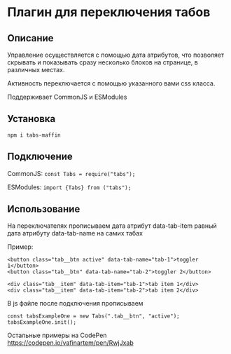 # Плагин для переключения табов

## Описание

Управление осуществляется с помощью дата атрибутов, что позволяет скрывать и показывать сразу несколько блоков на странице, в различных местах. 

Активность переключается с помощью указанного вами css класса.

Поддерживает CommonJS и ESModules

## Установка

`npm i tabs-maffin`

## Подключение

CommonJS:
`const Tabs = require("tabs");`

ESModules:
`import {Tabs} from ("tabs");`

## Использование

На переключателях прописываем дата атрибут data-tab-item равный дата атрибуту data-tab-name на самих табах

Пример:
```
<button class="tab__btn active" data-tab-name="tab-1">toggler 1</button>
<button class="tab__btn" data-tab-name="tab-2">toggler 2</button>

<div class="tab__item" data-tab-item="tab-1">tab item 1</div>
<div class="tab__item" data-tab-item="tab-2">tab item 2</div>
```

В js файле после подключения прописываем

```
const tabsExampleOne = new Tabs(".tab__btn", "active"); 
tabsExampleOne.init();
```

Остальные примеры на CodePen
https://codepen.io/vafinartem/pen/RwjJxab
